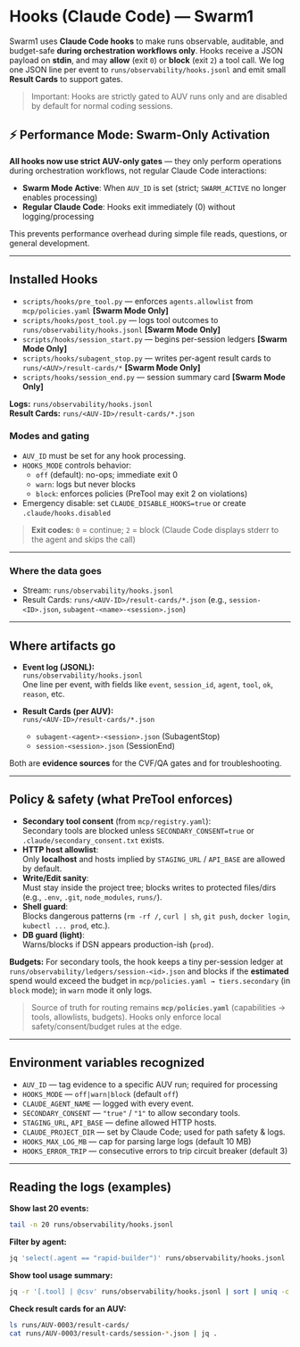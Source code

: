 # Hooks (Claude Code) — Swarm1

Swarm1 uses **Claude Code hooks** to make runs observable, auditable, and budget-safe **during orchestration workflows only**. Hooks receive a JSON payload on **stdin**, and may **allow** (exit `0`) or **block** (exit `2`) a tool call. We log one JSON line per event to `runs/observability/hooks.jsonl` and emit small **Result Cards** to support gates.

> Important: Hooks are strictly gated to AUV runs only and are disabled by default for normal coding sessions.

## ⚡ Performance Mode: Swarm-Only Activation

**All hooks now use strict AUV-only gates** — they only perform operations during orchestration workflows, not regular Claude Code interactions:

- **Swarm Mode Active**: When `AUV_ID` is set (strict; `SWARM_ACTIVE` no longer enables processing)
- **Regular Claude Code**: Hooks exit immediately (0) without logging/processing

This prevents performance overhead during simple file reads, questions, or general development.

---

## Installed Hooks

- `scripts/hooks/pre_tool.py` — enforces `agents.allowlist` from `mcp/policies.yaml` **[Swarm Mode Only]**
- `scripts/hooks/post_tool.py` — logs tool outcomes to `runs/observability/hooks.jsonl` **[Swarm Mode Only]**
- `scripts/hooks/session_start.py` — begins per-session ledgers **[Swarm Mode Only]**
- `scripts/hooks/subagent_stop.py` — writes per-agent result cards to `runs/<AUV>/result-cards/*` **[Swarm Mode Only]**
- `scripts/hooks/session_end.py` — session summary card **[Swarm Mode Only]**

**Logs:** `runs/observability/hooks.jsonl`  
**Result Cards:** `runs/<AUV-ID>/result-cards/*.json`

### Modes and gating

- `AUV_ID` must be set for any hook processing.
- `HOOKS_MODE` controls behavior:
  - `off` (default): no-ops; immediate exit 0
  - `warn`: logs but never blocks
  - `block`: enforces policies (PreTool may exit 2 on violations)
- Emergency disable: set `CLAUDE_DISABLE_HOOKS=true` or create `.claude/hooks.disabled`

> **Exit codes:** `0` = continue; `2` = block (Claude Code displays stderr to the agent and skips the call)

---

### Where the data goes

- Stream: `runs/observability/hooks.jsonl`
- Result Cards: `runs/<AUV-ID>/result-cards/*.json` (e.g., `session-<ID>.json`, `subagent-<name>-<session>.json`)

---

## Where artifacts go

- **Event log (JSONL):**  
  `runs/observability/hooks.jsonl`  
  One line per event, with fields like `event`, `session_id`, `agent`, `tool`, `ok`, `reason`, etc.

- **Result Cards (per AUV):**  
  `runs/<AUV-ID>/result-cards/*.json`
  - `subagent-<agent>-<session>.json` (SubagentStop)
  - `session-<session>.json` (SessionEnd)

Both are **evidence sources** for the CVF/QA gates and for troubleshooting.

---

## Policy & safety (what PreTool enforces)

- **Secondary tool consent** (from `mcp/registry.yaml`):  
  Secondary tools are blocked unless `SECONDARY_CONSENT=true` or `.claude/secondary_consent.txt` exists.
- **HTTP host allowlist**:  
  Only **localhost** and hosts implied by `STAGING_URL` / `API_BASE` are allowed by default.
- **Write/Edit sanity**:  
  Must stay inside the project tree; blocks writes to protected files/dirs (e.g., `.env`, `.git`, `node_modules`, `runs/`).
- **Shell guard**:  
  Blocks dangerous patterns (`rm -rf /`, `curl | sh`, `git push`, `docker login`, `kubectl ... prod`, etc.).
- **DB guard (light)**:  
  Warns/blocks if DSN appears production-ish (`prod`).

**Budgets:** For secondary tools, the hook keeps a tiny per-session ledger at  
`runs/observability/ledgers/session-<id>.json` and blocks if the **estimated** spend would exceed the budget in `mcp/policies.yaml → tiers.secondary` (in `block` mode); in `warn` mode it only logs.

> Source of truth for routing remains **`mcp/policies.yaml`** (capabilities → tools, allowlists, budgets). Hooks only enforce local safety/consent/budget rules at the edge.

---

## Environment variables recognized

- `AUV_ID` — tag evidence to a specific AUV run; required for processing
- `HOOKS_MODE` — `off|warn|block` (default `off`)
- `CLAUDE_AGENT_NAME` — logged with every event.
- `SECONDARY_CONSENT` — `"true"` / `"1"` to allow secondary tools.
- `STAGING_URL`, `API_BASE` — define allowed HTTP hosts.
- `CLAUDE_PROJECT_DIR` — set by Claude Code; used for path safety & logs.
- `HOOKS_MAX_LOG_MB` — cap for parsing large logs (default 10 MB)
- `HOOKS_ERROR_TRIP` — consecutive errors to trip circuit breaker (default 3)

---

## Reading the logs (examples)

**Show last 20 events:**

```bash
tail -n 20 runs/observability/hooks.jsonl
```

**Filter by agent:**

```bash
jq 'select(.agent == "rapid-builder")' runs/observability/hooks.jsonl
```

**Show tool usage summary:**

```bash
jq -r '[.tool] | @csv' runs/observability/hooks.jsonl | sort | uniq -c
```

**Check result cards for an AUV:**

```bash
ls runs/AUV-0003/result-cards/
cat runs/AUV-0003/result-cards/session-*.json | jq .
```
